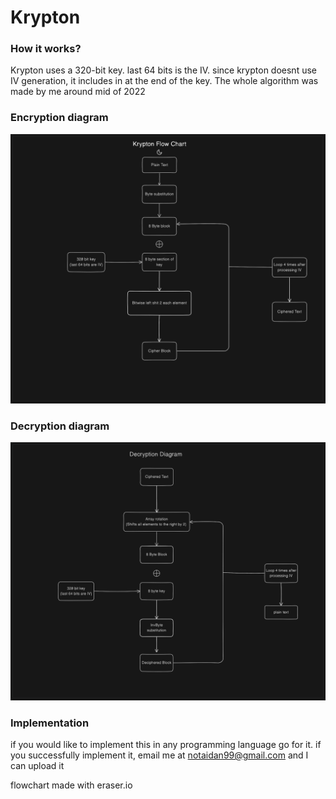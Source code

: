 # Krypton

### How it works?

Krypton uses a 320-bit key. last 64 bits is the IV.
since krypton doesnt use IV generation, it includes in at the end of the key. 
The whole algorithm was made by me around mid of 2022

### Encryption diagram

![encrypton](diagram4.png "encrypton")

### Decryption diagram
![decryption](krydecryptionDiagram.png "decryption")

### Implementation
if you would like to implement this in any programming language go for it. if you successfully implement it, email me at notaidan99@gmail.com and I can upload it

flowchart made with eraser.io
